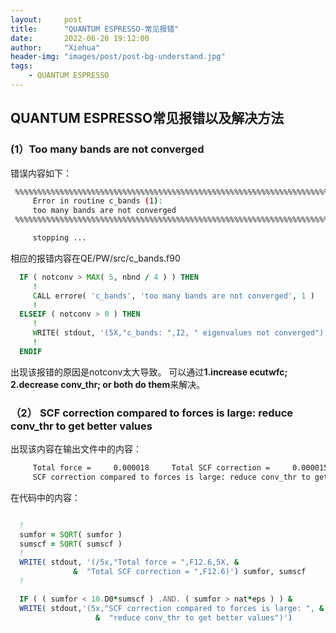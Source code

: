 ```yaml
---
layout:     post
title:      "QUANTUM ESPRESSO-常见报错"
date:       2022-06-20 19:12:00
author:     "Xiehua"
header-img: "images/post/post-bg-understand.jpg"
tags:
    - QUANTUM ESPRESSO
---
```


## QUANTUM ESPRESSO常见报错以及解决方法  

### (1）Too many bands are not converged  

错误内容如下：  

```bash  
 %%%%%%%%%%%%%%%%%%%%%%%%%%%%%%%%%%%%%%%%%%%%%%%%%%%%%%%%%%%%%%%%%%%%%%%%%%%%%%
     Error in routine c_bands (1):
     too many bands are not converged
 %%%%%%%%%%%%%%%%%%%%%%%%%%%%%%%%%%%%%%%%%%%%%%%%%%%%%%%%%%%%%%%%%%%%%%%%%%%%%%

     stopping ...
```

相应的报错内容在QE/PW/src/c_bands.f90  

```fortran  
  IF ( notconv > MAX( 5, nbnd / 4 ) ) THEN
     !
     CALL errore( 'c_bands', 'too many bands are not converged', 1 )
     !
  ELSEIF ( notconv > 0 ) THEN
     !
     WRITE( stdout, '(5X,"c_bands: ",I2, " eigenvalues not converged")' ) notconv
     !
  ENDIF
```  

出现该报错的原因是notconv太大导致。
可以通过**1.increase ecutwfc; 2.decrease conv_thr; or both do them**来解决。

### （2） SCF correction compared to forces is large: reduce conv_thr to get better values  

出现该内容在输出文件中的内容：  

```bash
     Total force =     0.000018     Total SCF correction =     0.000015
     SCF correction compared to forces is large: reduce conv_thr to get better values
```

在代码中的内容：  

```fortran  

  !
  sumfor = SQRT( sumfor )
  sumscf = SQRT( sumscf )
  !
  WRITE( stdout, '(/5x,"Total force = ",F12.6,5X, &
              &  "Total SCF correction = ",F12.6)') sumfor, sumscf
  !

  IF ( ( sumfor < 10.D0*sumscf ) .AND. ( sumfor > nat*eps ) ) &
  WRITE( stdout,'(5x,"SCF correction compared to forces is large: ", &
                   &  "reduce conv_thr to get better values")')
```  
